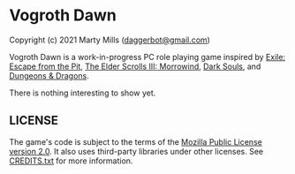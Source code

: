 # Vogroth Dawn

Copyright (c) 2021 Marty Mills (<daggerbot@gmail.com>)

Vogroth Dawn is a work-in-progress PC role playing game inspired by
[Exile: Escape from the Pit](http://spiderwebsoftware.com/exile/winexile.html),
[The Elder Scrolls III: Morrowind](https://elderscrolls.bethesda.net/morrowind/),
[Dark Souls](https://darksouls.fandom.com/wiki/Dark_Souls_Wiki),
and [Dungeons & Dragons](https://dnd.wizards.com/).

There is nothing interesting to show yet.

## LICENSE

The game's code is subject to the terms of the [Mozilla Public License version 2.0](LICENSE.txt).
It also uses third-party libraries under other licenses.
See [CREDITS.txt](CREDITS.txt) for more information.
